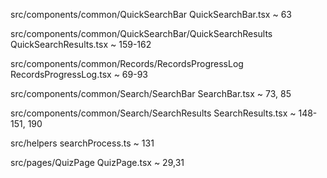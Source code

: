 src/components/common/QuickSearchBar
    QuickSearchBar.tsx ~ 63
    
src/components/common/QuickSearchBar/QuickSearchResults
    QuickSearchResults.tsx ~ 159-162

src/components/common/Records/RecordsProgressLog
    RecordsProgressLog.tsx ~ 69-93

src/components/common/Search/SearchBar
    SearchBar.tsx ~ 73, 85

src/components/common/Search/SearchResults
    SearchResults.tsx ~ 148-151, 190

src/helpers 
    searchProcess.ts ~ 131

src/pages/QuizPage
    QuizPage.tsx ~ 29,31
